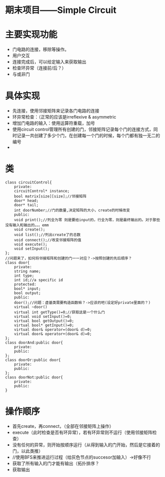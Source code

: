 # 期末项目——Simple Circuit
# 主要实现功能
- 门电路的连接，移除等操作。
- 用户交互
- 连接完成后，可以给定输入来获取输出
- 检查环异常（连接前/后？）
- 与或非门

# 具体实现
- 先连接，使用邻接矩阵来记录各门电路的连接
- 环异常检查：（正常的应该是irreflexive & asymmetric
- 增加门电路的输入：使用运算符重载，加号
- 使用circuit control管理所有创建的门，邻接矩阵记录每个门的连接方式，同时记录一共创建了多少个门，在创建每一个门的时候，每个门都有独一无二的编号
- 

# 类
```
class circuitControl{
    private:
    circuitControl* instance;
    bool matrix[size][size];//邻接矩阵
    door* head;
    door* tail;
    int doorNumber;//门的数量,决定矩阵的大小，create的时候改变
    public:
    void print();//列全为零 则是要给input的，行全为零，则是最终输出的。对于那些没有输入和输出的。。。emm
    void create();
    void list();//列出create了的总数
    void connect();//改变邻接矩阵的值
    void execute();
    void setInput();
};
//问题来了，如何将邻接矩阵和创建的门一一对应？->按照创建的先后顺序？
class door{
    private:
    string name;
    int type;
    int id;//a specific id
    protected:
    bool* input;
    bool output;
    public:
    door();//问题：虚基类需要构造函数嘛？->应该的吧(设定好private里面的？)
    virtual ~door()
    virtual int getType()=0;//获取这是一个什么门
    virtual void setInput()=0;
    virtual bool getOutput()=0;
    virtual bool* getInput()=0;
    virtual door& operator=(door& d)=0;
    virtual door& operator+(door& d)=0;
};
class doorAnd:public door{
    private:
    public:
};
class doorOr:public door{
    private:
    public:
};
class doorNot:public door{
    private:
    public:
}
```

# 操作顺序
- 首先create，再connect，（全部在邻接矩阵上操作）
- execute（此时检查是否有环异常），若有环异常则不运行（使用邻接矩阵检查）
- 没有任何的异常，则开始按顺序运行（从得到输入的门开始，然后是它接着的门，以此类推）
- //使用BFS来推进运行过程（给灰色节点的succesor加输入）->好像不行
- 获取了所有输入的门才能有输出（拓扑排序？
- 获取输出
